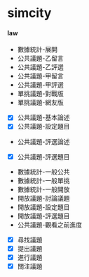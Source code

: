# simcity

#### law
- 數據統計-展開
- 公共議題-乙留言
- 公共議題-乙評選
- 公共議題-甲留言
- 公共議題-甲評選
- 單挑議題-對戰版
- 單挑議題-網友版
- [x] 公共議題-基本論述
- [x] 公共議題-設定題目
- 公共議題-評選論述
- [x] 公共議題-評選題目
- 數據統計-一般公共
- 數據統計-一般單挑
- 數據統計-一般開放
- 開放議題-討論議題
- 開放議題-設定題目
- 開放議題-評選題目
- 公共議題-觀看之前進度
- [x] 尋找議題
- [x] 提出議題
- [x] 進行議題
- [x] 關注議題
